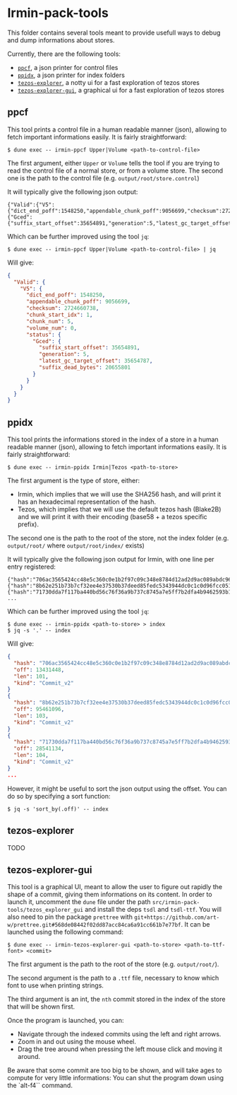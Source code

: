 # Irmin-pack-tools
This folder contains several tools meant to provide usefull ways to debug and dump informations about stores.

Currently, there are the following tools:
- [`ppcf`](#ppcf), a json printer for control files
- [`ppidx`](#ppidx), a json printer for index folders
- [`tezos-explorer`](#tezos-explorer), a notty ui for a fast exploration of tezos stores
- [`tezos-explorer-gui`](#tezos-explorer-gui), a graphical ui for a fast exploration of tezos stores

## ppcf
This tool prints a control file in a human readable manner (json), allowing to fetch important informations easily.
It is fairly straightforward:
```shell
$ dune exec -- irmin-ppcf Upper|Volume <path-to-control-file>
```
The first argument, either `Upper` or `Volume` tells the tool if you are trying to read the control file of a normal store, or from a volume store.
The second one is the path to the control file (e.g. `output/root/store.control`)

It will typically give the following json output:
```
{"Valid":{"V5":{"dict_end_poff":1548250,"appendable_chunk_poff":9056699,"checksum":2724660738,"chunk_start_idx":1,"chunk_num":5,"volume_num":0,"status":{"Gced":{"suffix_start_offset":35654891,"generation":5,"latest_gc_target_offset":35654787,"suffix_dead_bytes":20655801}}}}}
```
Which can be further improved using the tool `jq`:
```shell
$ dune exec -- irmin-ppcf Upper|Volume <path-to-control-file> | jq
```
Will give:
```json
{
  "Valid": {
    "V5": {
      "dict_end_poff": 1548250,
      "appendable_chunk_poff": 9056699,
      "checksum": 2724660738,
      "chunk_start_idx": 1,
      "chunk_num": 5,
      "volume_num": 0,
      "status": {
        "Gced": {
          "suffix_start_offset": 35654891,
          "generation": 5,
          "latest_gc_target_offset": 35654787,
          "suffix_dead_bytes": 20655801
        }
      }
    }
  }
}
```

## ppidx
This tool prints the informations stored in the index of a store in a human readable manner (json), allowing to fetch important informations easily.
It is fairly straightforward:
```shell
$ dune exec -- irmin-ppidx Irmin|Tezos <path-to-store>
```
The first argument is the type of store, either:
- Irmin, which implies that we will use the SHA256 hash, and will print it has an hexadecimal representation of the hash.
- Tezos, which implies that we will use the default tezos hash (Blake2B) and we will print it with their encoding (base58 + a tezos specific prefix).

The second one is the path to the root of the store, not the index folder (e.g. `output/root/` where `output/root/index/` exists)

It will typically give the following json output for Irmin, with one line per entry registered:
```
{"hash":"706ac3565424cc48e5c360c0e1b2f97c09c348e8784d12ad2d9ac089abdc96c2","off":13431448,"len":101,"kind":"Commit_v2"}
{"hash":"8b62e251b73b7cf32ee4e37530b37deed85fedc5343944dc0c1c0d96fcc0515a","off":95461096,"len":103,"kind":"Commit_v2"}
{"hash":"71730dda7f117ba440bd56c76f36a9b737c8745a7e5ff7b2dfa4b9462593b14c","off":28541134,"len":104,"kind":"Commit_v2"}
...
```
Which can be further improved using the tool `jq`:
```shell
$ dune exec -- irmin-ppidx <path-to-store> > index
$ jq -s '.' -- index
```
Will give:
```json
{
  "hash": "706ac3565424cc48e5c360c0e1b2f97c09c348e8784d12ad2d9ac089abdc96c2",
  "off": 13431448,
  "len": 101,
  "kind": "Commit_v2"
}
{
  "hash": "8b62e251b73b7cf32ee4e37530b37deed85fedc5343944dc0c1c0d96fcc0515a",
  "off": 95461096,
  "len": 103,
  "kind": "Commit_v2"
}
{
  "hash": "71730dda7f117ba440bd56c76f36a9b737c8745a7e5ff7b2dfa4b9462593b14c",
  "off": 28541134,
  "len": 104,
  "kind": "Commit_v2"
}
...
```

However, it might be useful to sort the json output using the offset. You can do so by specifying a sort function:
```shell
$ jq -s 'sort_by(.off)' -- index
```

## tezos-explorer
TODO

## tezos-explorer-gui
This tool is a graphical UI, meant to allow the user to figure out rapidly the shape of a commit, giving them informations on its content.
In order to launch it, uncomment the `dune` file under the path `src/irmin-pack-tools/tezos_explorer_gui` and install the deps `tsdl` and `tsdl-ttf`.
You will also need to pin the package `prettree` with `git+https://github.com/art-w/prettree.git#568de08442f02dd87acc84ca6a91cc661b7e77bf`.
It can be launched using the following command:
```shell
$ dune exec -- irmin-tezos-explorer-gui <path-to-store> <path-to-ttf-font> <commit>
```

The first argument is the path to the root of the store (e.g. `output/root/`).

The second argument is the path to a `.ttf` file, necessary to know which font to use when printing strings.

The third argument is an int, the `nth` commit stored in the index of the store that will be shown first.

Once the program is launched, you can:
- Navigate through the indexed commits using the left and right arrows.
- Zoom in and out using the mouse wheel.
- Drag the tree around when pressing the left mouse click and moving it around.

Be aware that some commit are too big to be shown, and will take ages to compute for very little informations: You can shut the program down using the `alt-f4`` command.
